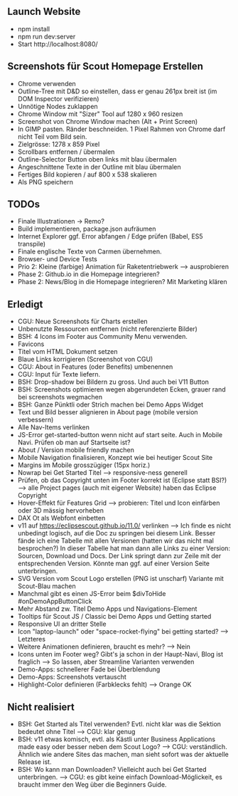 ## Launch Website
* npm install
* npm run dev:server
* Start http://localhost:8080/


## Screenshots für Scout Homepage Erstellen
* Chrome verwenden
* Outline-Tree mit D&D so einstellen, dass er genau 261px breit ist
  (im DOM Inspector verifizieren)
* Unnötige Nodes zuklappen
* Chrome Window mit "Sizer" Tool auf 1280 x 960 resizen
* Screenshot von Chrome Window machen (Alt + Print Screen)
* In GIMP pasten. Ränder beschneiden. 1 Pixel Rahmen von Chrome
  darf nicht Teil vom Bild sein.
* Zielgrösse: 1278 x 859 Pixel
* Scrollbars entfernen / übermalen
* Outline-Selector Button oben links mit blau übermalen
* Angeschnittene Texte in der Outline mit blau übermalen
* Fertiges Bild kopieren / auf 800 x 538 skalieren
* Als PNG speichern


## TODOs
* Finale Illustrationen -> Remo?
* Build implementieren, package.json aufräumen
* Internet Explorer ggf. Error abfangen / Edge prüfen (Babel, ES5 transpile)
* Finale englische Texte von Carmen übernehmen.
* Browser- und Device Tests
* Prio 2: Kleine (farbige) Animation für Raketentriebwerk --> ausprobieren
* Phase 2: Github.io in die Homepage integrieren?
* Phase 2: News/Blog in die Homepage integrieren? Mit Marketing klären


## Erledigt
* CGU: Neue Screenshots für Charts erstellen
* Unbenutzte Ressourcen entfernen (nicht referenzierte Bilder)
* BSH: 4 Icons im Footer aus Community Menu verwenden.
* Favicons
* Titel vom HTML Dokument setzen
* Blaue Links korrigieren (Screenshot von CGU)
* CGU: About in Features (oder Benefits) umbenennen
* CGU: Input für Texte liefern.
* BSH: Drop-shadow bei Bildern zu gross. Und auch bei V11 Button
* BSH: Screenshots optimieren wegen abgerundeten Ecken,
  grauer rand bei screenshots wegmachen
* BSH: Ganze Pünktli oder Strich machen bei Demo Apps Widget
* Text und Bild besser alignieren in About page (mobile version verbessern)
* Alle Nav-Items verlinken
* JS-Error get-started-button wenn nicht auf start seite. Auch in Mobile
  Navi. Prüfen ob man auf Startseite ist?
* About / Version mobile friendly machen
* Mobile Navigation finalisieren, Konzept wie bei heutiger Scout Site
* Margins im Mobile grosszügiger (15px horiz.)
* Nowrap bei Get Started Titel --> responsive-ness generell
* Prüfen, ob das Copyright unten im Footer korrekt ist (Eclipse statt BSI?)
  --> alle Project pages (auch mit eigener Website) haben das Eclipse Copyright
* Hover-Effekt für Features Grid --> probieren: Titel und Icon einfärben
  oder 3D mässig hervorheben
* DAX Ot als Webfont einbetten
* v11 auf https://eclipsescout.github.io/11.0/ verlinken
  --> Ich finde es nicht unbedingt logisch, auf die Doc zu springen bei diesem
      Link. Besser fände ich eine Tabelle mit allen Versionen (hatten wir das
      nicht mal besprochen?) In dieser Tabelle hat man dann alle Links zu
      einer Version: Sourcen, Download und Docs. Der Link springt dann zur
      Zeile mit der entsprechenden Version. Könnte man ggf. auf einer Version
      Seite unterbringen.
* SVG Version vom Scout Logo erstellen (PNG ist unscharf)
  Variante mit Scout-Blau machen
* Manchmal gibt es einen JS-Error beim $divToHide #onDemoAppButtonClick
* Mehr Abstand zw. Titel Demo Apps und Navigations-Element
* Tooltips für Scout JS / Classic bei Demo Apps und Getting started
* Responsive UI an dritter Stelle
* Icon "laptop-launch" oder "space-rocket-flying" bei getting started? --> Letzteres
* Weitere Animationen definieren, braucht es mehr? --> Nein
* Icons unten im Footer weg? Gibt's ja schon in der Haupt-Navi, Blog ist fraglich
  --> So lassen, aber Streamline Varianten verwenden
* Demo-Apps: schnellerer Fade bei Überblendung
* Demo-Apps: Screenshots vertauscht
* Highlight-Color definieren (Farbklecks fehlt) --> Orange OK

## Nicht realisiert
* BSH: Get Started als Titel verwenden? Evtl. nicht klar was die Sektion bedeutet ohne Titel
  --> CGU: klar genug
* BSH: v11 etwas komisch, evtl. als Kästli unter Business Applications made easy
  oder besser neben dem Scout Logo?
  --> CGU: verständlich. Ähnlich wie andere Sites das machen, man sieht sofort
  was der aktuelle Release ist.
* BSH: Wo kann man Downloaden? Vielleicht auch bei Get Started unterbringen.
  --> CGU: es gibt keine einfach Download-Möglickeit, es braucht immer den
  Weg über die Beginners Guide.
